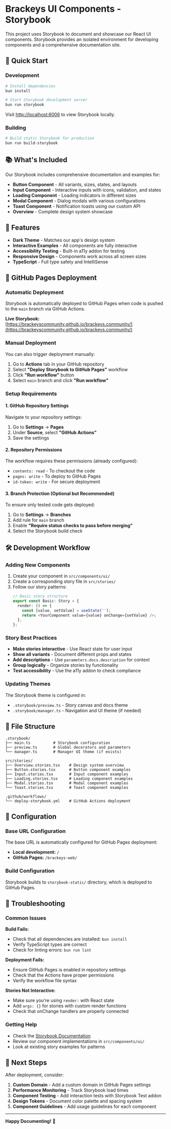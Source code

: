 # Brackeys UI Components - Storybook

This project uses Storybook to document and showcase our React UI components. Storybook provides an isolated environment for developing components and a comprehensive documentation site.

## 🚀 Quick Start

### Development
```bash
# Install dependencies
bun install

# Start Storybook development server
bun run storybook
```

Visit [http://localhost:6006](http://localhost:6006) to view Storybook locally.

### Building
```bash
# Build static Storybook for production
bun run build-storybook
```

## 📚 What's Included

Our Storybook includes comprehensive documentation and examples for:

- **Button Component** - All variants, sizes, states, and layouts
- **Input Component** - Interactive inputs with icons, validation, and states  
- **Loading Component** - Loading indicators in different sizes
- **Modal Component** - Dialog modals with various configurations
- **Toast Component** - Notification toasts using our custom API
- **Overview** - Complete design system showcase

## 🎨 Features

- **Dark Theme** - Matches our app's design system
- **Interactive Examples** - All components are fully interactive
- **Accessibility Testing** - Built-in a11y addon for testing
- **Responsive Design** - Components work across all screen sizes
- **TypeScript** - Full type safety and IntelliSense

## 🚀 GitHub Pages Deployment

### Automatic Deployment

Storybook is automatically deployed to GitHub Pages when code is pushed to the `main` branch via GitHub Actions.

**Live Storybook:** [https://brackeyscommunity.github.io/brackeys.community/](https://brackeyscommunity.github.io/brackeys.community/)

### Manual Deployment

You can also trigger deployment manually:

1. Go to **Actions** tab in your GitHub repository
2. Select **"Deploy Storybook to GitHub Pages"** workflow
3. Click **"Run workflow"** button
4. Select `main` branch and click **"Run workflow"**

### Setup Requirements

#### 1. GitHub Repository Settings

Navigate to your repository settings:

1. Go to **Settings** → **Pages**
2. Under **Source**, select **"GitHub Actions"**
3. Save the settings

#### 2. Repository Permissions

The workflow requires these permissions (already configured):
- `contents: read` - To checkout the code
- `pages: write` - To deploy to GitHub Pages  
- `id-token: write` - For secure deployment

#### 3. Branch Protection (Optional but Recommended)

To ensure only tested code gets deployed:

1. Go to **Settings** → **Branches**
2. Add rule for `main` branch
3. Enable **"Require status checks to pass before merging"**
4. Select the Storybook build check

## 🛠️ Development Workflow

### Adding New Components

1. Create your component in `src/components/ui/`
2. Create a corresponding story file in `src/stories/`
3. Follow our story patterns:
   ```typescript
   // Basic story structure
   export const Basic: Story = {
     render: () => {
       const [value, setValue] = useState('');
       return <YourComponent value={value} onChange={setValue} />;
     },
   };
   ```

### Story Best Practices

- **Make stories interactive** - Use React state for user input
- **Show all variants** - Document different props and states
- **Add descriptions** - Use `parameters.docs.description` for context
- **Group logically** - Organize stories by functionality
- **Test accessibility** - Use the a11y addon to check compliance

### Updating Themes

The Storybook theme is configured in:
- `.storybook/preview.ts` - Story canvas and docs theme
- `.storybook/manager.ts` - Navigation and UI theme (if needed)

## 📁 File Structure

```
.storybook/
├── main.ts          # Storybook configuration
├── preview.ts       # Global decorators and parameters
└── manager.ts       # Manager UI theme (if exists)

src/stories/
├── Overview.stories.tsx    # Design system overview
├── Button.stories.tsx      # Button component examples
├── Input.stories.tsx       # Input component examples
├── Loading.stories.tsx     # Loading component examples
├── Modal.stories.tsx       # Modal component examples
└── Toast.stories.tsx       # Toast component examples

.github/workflows/
└── deploy-storybook.yml    # GitHub Actions deployment
```

## 🔧 Configuration

### Base URL Configuration

The base URL is automatically configured for GitHub Pages deployment:
- **Local development:** `/` 
- **GitHub Pages:** `/brackeys-web/`

### Build Configuration

Storybook builds to `storybook-static/` directory, which is deployed to GitHub Pages.

## 📝 Troubleshooting

### Common Issues

**Build Fails:**
- Check that all dependencies are installed: `bun install`
- Verify TypeScript types are correct
- Check for linting errors: `bun run lint`

**Deployment Fails:**
- Ensure GitHub Pages is enabled in repository settings
- Check that the Actions have proper permissions
- Verify the workflow file syntax

**Stories Not Interactive:**
- Make sure you're using `render:` with React state
- Add `args: {}` for stories with custom render functions
- Check that onChange handlers are properly connected

### Getting Help

- Check the [Storybook Documentation](https://storybook.js.org/docs)
- Review our component implementations in `src/components/ui/`
- Look at existing story examples for patterns

## 🎯 Next Steps

After deployment, consider:

1. **Custom Domain** - Add a custom domain in GitHub Pages settings
2. **Performance Monitoring** - Track Storybook load times
3. **Component Testing** - Add interaction tests with Storybook Test addon
4. **Design Tokens** - Document color palette and spacing system
5. **Component Guidelines** - Add usage guidelines for each component

---

**Happy Documenting!** 🎉 